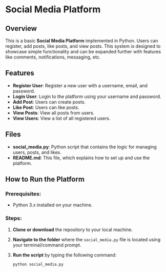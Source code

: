 # Social Media Platform

## Overview
This is a basic **Social Media Platform** implemented in Python. Users can register, add posts, like posts, and view posts. This system is designed to showcase simple functionality and can be expanded further with features like comments, notifications, messaging, etc.

## Features
- **Register User**: Register a new user with a username, email, and password.
- **Login User**: Login to the platform using your username and password.
- **Add Post**: Users can create posts.
- **Like Post**: Users can like posts.
- **View Posts**: View all posts from users.
- **View Users**: View a list of all registered users.

## Files

- **social_media.py**: Python script that contains the logic for managing users, posts, and likes.
- **README.md**: This file, which explains how to set up and use the platform.

## How to Run the Platform

### Prerequisites:
- Python 3.x installed on your machine.

### Steps:
1. **Clone or download** the repository to your local machine.

2. **Navigate to the folder** where the `social_media.py` file is located using your terminal/command prompt.

3. **Run the script** by typing the following command:
   ```bash
   python social_media.py
